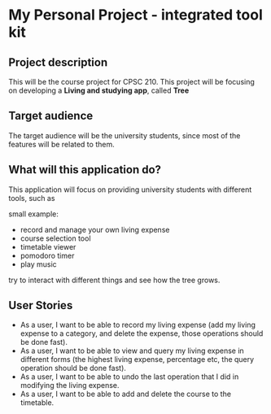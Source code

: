 # My Personal Project - integrated tool kit

## Project description

This will be the course project for CPSC 210. This project will be focusing on developing a **Living and studying app**, called **Tree**

## Target audience

The target audience will be the university students, since most of the features will be related to them.

## What will this application do? 

This application will focus on providing university students with different tools, such as

small example:
- record and manage your own living expense
- course selection tool
- timetable viewer
- pomodoro timer
- play music

try to interact with different things and see how the tree grows. 

## User Stories

- As a user, I want to be able to record my living expense (add my living expense to a category, and delete the expense, those operations should be done fast).
- As a user, I want to be able to view and query my living expense in different forms (the highest living expense, percentage etc, the query operation should be done fast).
- As a user, I want to be able to undo the last operation that I did in modifying the living expense.
- As a user, I want to be able to add and delete the course to the timetable.  